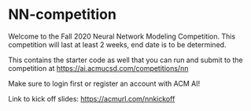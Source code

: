 # NN-competition

Welcome to the Fall 2020 Neural Network Modeling Competition. This competition will last at least 2 weeks, end date is to be determined.

This contains the starter code as well that you can run and submit to the competition at https://ai.acmucsd.com/competitions/nn

Make sure to login first or register an account with ACM AI!

Link to kick off slides: https://acmurl.com/nnkickoff
